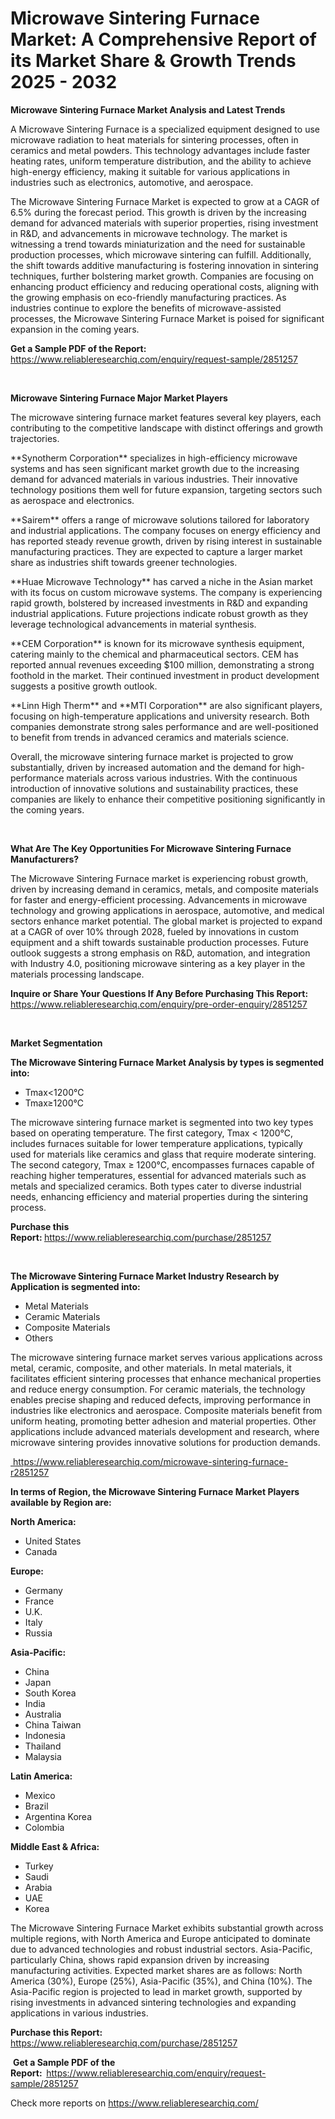 <p><h1>Microwave Sintering Furnace Market: A Comprehensive Report of its Market Share & Growth Trends 2025 - 2032</h1></p><p><strong>Microwave Sintering Furnace Market Analysis and Latest Trends</strong></p>
<p><p>A Microwave Sintering Furnace is a specialized equipment designed to use microwave radiation to heat materials for sintering processes, often in ceramics and metal powders. This technology advantages include faster heating rates, uniform temperature distribution, and the ability to achieve high-energy efficiency, making it suitable for various applications in industries such as electronics, automotive, and aerospace.</p><p>The Microwave Sintering Furnace Market is expected to grow at a CAGR of 6.5% during the forecast period. This growth is driven by the increasing demand for advanced materials with superior properties, rising investment in R&D, and advancements in microwave technology. The market is witnessing a trend towards miniaturization and the need for sustainable production processes, which microwave sintering can fulfill. Additionally, the shift towards additive manufacturing is fostering innovation in sintering techniques, further bolstering market growth. Companies are focusing on enhancing product efficiency and reducing operational costs, aligning with the growing emphasis on eco-friendly manufacturing practices. As industries continue to explore the benefits of microwave-assisted processes, the Microwave Sintering Furnace Market is poised for significant expansion in the coming years.</p></p>
<p><strong>Get a Sample PDF of the Report:&nbsp;</strong> <a href="https://www.reliableresearchiq.com/enquiry/request-sample/2851257?utm_campaign=3283&utm_medium=2&utm_source=Github&utm_content=ia&utm_term=11032025&utm_id=microwave-sintering-furnace">https://www.reliableresearchiq.com/enquiry/request-sample/2851257</a></p>
<p>&nbsp;</p>
<p><strong>Microwave Sintering Furnace Major Market Players</strong></p>
<p><p>The microwave sintering furnace market features several key players, each contributing to the competitive landscape with distinct offerings and growth trajectories. </p><p>**Synotherm Corporation** specializes in high-efficiency microwave systems and has seen significant market growth due to the increasing demand for advanced materials in various industries. Their innovative technology positions them well for future expansion, targeting sectors such as aerospace and electronics.</p><p>**Sairem** offers a range of microwave solutions tailored for laboratory and industrial applications. The company focuses on energy efficiency and has reported steady revenue growth, driven by rising interest in sustainable manufacturing practices. They are expected to capture a larger market share as industries shift towards greener technologies.</p><p>**Huae Microwave Technology** has carved a niche in the Asian market with its focus on custom microwave systems. The company is experiencing rapid growth, bolstered by increased investments in R&D and expanding industrial applications. Future projections indicate robust growth as they leverage technological advancements in material synthesis.</p><p>**CEM Corporation** is known for its microwave synthesis equipment, catering mainly to the chemical and pharmaceutical sectors. CEM has reported annual revenues exceeding $100 million, demonstrating a strong foothold in the market. Their continued investment in product development suggests a positive growth outlook.</p><p>**Linn High Therm** and **MTI Corporation** are also significant players, focusing on high-temperature applications and university research. Both companies demonstrate strong sales performance and are well-positioned to benefit from trends in advanced ceramics and materials science.</p><p>Overall, the microwave sintering furnace market is projected to grow substantially, driven by increased automation and the demand for high-performance materials across various industries. With the continuous introduction of innovative solutions and sustainability practices, these companies are likely to enhance their competitive positioning significantly in the coming years.</p></p>
<p>&nbsp;</p>
<p><strong>What Are The Key Opportunities For Microwave Sintering Furnace Manufacturers?</strong></p>
<p><p>The Microwave Sintering Furnace market is experiencing robust growth, driven by increasing demand in ceramics, metals, and composite materials for faster and energy-efficient processing. Advancements in microwave technology and growing applications in aerospace, automotive, and medical sectors enhance market potential. The global market is projected to expand at a CAGR of over 10% through 2028, fueled by innovations in custom equipment and a shift towards sustainable production processes. Future outlook suggests a strong emphasis on R&D, automation, and integration with Industry 4.0, positioning microwave sintering as a key player in the materials processing landscape.</p></p>
<p><strong>Inquire or Share Your Questions If Any Before Purchasing This Report:</strong> <a href="https://www.reliableresearchiq.com/enquiry/pre-order-enquiry/2851257?utm_campaign=3283&utm_medium=2&utm_source=Github&utm_content=ia&utm_term=11032025&utm_id=microwave-sintering-furnace">https://www.reliableresearchiq.com/enquiry/pre-order-enquiry/2851257</a></p>
<p>&nbsp;</p>
<p><strong>Market Segmentation</strong></p>
<p><strong>The Microwave Sintering Furnace Market Analysis by types is segmented into:</strong></p>
<p><ul><li> Tmax<1200℃</li><li>Tmax≥1200℃ </li></ul></p>
<p><p>The microwave sintering furnace market is segmented into two key types based on operating temperature. The first category, Tmax < 1200℃, includes furnaces suitable for lower temperature applications, typically used for materials like ceramics and glass that require moderate sintering. The second category, Tmax ≥ 1200℃, encompasses furnaces capable of reaching higher temperatures, essential for advanced materials such as metals and specialized ceramics. Both types cater to diverse industrial needs, enhancing efficiency and material properties during the sintering process.</p></p>
<p><strong>Purchase this Report:&nbsp;</strong><a href="https://www.reliableresearchiq.com/purchase/2851257?utm_campaign=3283&utm_medium=2&utm_source=Github&utm_content=ia&utm_term=11032025&utm_id=microwave-sintering-furnace">https://www.reliableresearchiq.com/purchase/2851257</a></p>
<p>&nbsp;</p>
<p><strong>The Microwave Sintering Furnace Market Industry Research by Application is segmented into:</strong></p>
<p><ul><li> Metal Materials</li><li>Ceramic Materials</li><li>Composite Materials</li><li>Others </li></ul></p>
<p><p>The microwave sintering furnace market serves various applications across metal, ceramic, composite, and other materials. In metal materials, it facilitates efficient sintering processes that enhance mechanical properties and reduce energy consumption. For ceramic materials, the technology enables precise shaping and reduced defects, improving performance in industries like electronics and aerospace. Composite materials benefit from uniform heating, promoting better adhesion and material properties. Other applications include advanced materials development and research, where microwave sintering provides innovative solutions for production demands.</p></p>
<p><a href="https://www.reliableresearchiq.com/microwave-sintering-furnace-r2851257?utm_campaign=3283&utm_medium=2&utm_source=Github&utm_content=ia&utm_term=11032025&utm_id=microwave-sintering-furnace">&nbsp;https://www.reliableresearchiq.com/microwave-sintering-furnace-r2851257</a></p>
<p><strong>In terms of Region, the Microwave Sintering Furnace Market Players available by Region are:</strong></p>
<p>
    <p> <strong> North America: </strong>
        <ul>
            <li>United States</li>
            <li>Canada</li>
        </ul>
        </p> 
    <p> <strong> Europe: </strong>
        <ul>
            <li>Germany</li>
            <li>France</li>
            <li>U.K.</li>
            <li>Italy</li>
            <li>Russia</li>
        </ul>
        </p> 
    <p> <strong> Asia-Pacific: </strong>
        <ul>
            <li>China</li>
            <li>Japan</li>
            <li>South Korea</li>
            <li>India</li>
            <li>Australia</li>
            <li>China Taiwan</li>
            <li>Indonesia</li>
            <li>Thailand</li>
            <li>Malaysia</li>
        </ul>
        </p> 
    <p> <strong> Latin America: </strong>
        <ul>
            <li>Mexico</li>
            <li>Brazil</li>
            <li>Argentina Korea</li>
            <li>Colombia</li>
        </ul>
        </p> 
    <p> <strong> Middle East & Africa: </strong>
        <ul>
            <li>Turkey</li>
            <li>Saudi</li>
            <li>Arabia</li>
            <li>UAE</li>
            <li>Korea</li>
        </ul>
    </p>
    </p>
<p><p>The Microwave Sintering Furnace Market exhibits substantial growth across multiple regions, with North America and Europe anticipated to dominate due to advanced technologies and robust industrial sectors. Asia-Pacific, particularly China, shows rapid expansion driven by increasing manufacturing activities. Expected market shares are as follows: North America (30%), Europe (25%), Asia-Pacific (35%), and China (10%). The Asia-Pacific region is projected to lead in market growth, supported by rising investments in advanced sintering technologies and expanding applications in various industries.</p></p>
<p><strong>Purchase this Report: </strong><a href="https://www.reliableresearchiq.com/purchase/2851257?utm_campaign=3283&utm_medium=2&utm_source=Github&utm_content=ia&utm_term=11032025&utm_id=microwave-sintering-furnace">https://www.reliableresearchiq.com/purchase/2851257</a></p>
<p>&nbsp;<strong>Get a Sample PDF of the Report:&nbsp;&nbsp;</strong><a href="https://www.reliableresearchiq.com/enquiry/request-sample/2851257?utm_campaign=3283&utm_medium=2&utm_source=Github&utm_content=ia&utm_term=11032025&utm_id=microwave-sintering-furnace">https://www.reliableresearchiq.com/enquiry/request-sample/2851257</a></p>
<p><strong></strong></p>
<p>Check more reports on <a href="https://www.reliableresearchiq.com/?utm_campaign=3283&utm_medium=2&utm_source=Github&utm_content=ia&utm_term=11032025&utm_id=microwave-sintering-furnace">https://www.reliableresearchiq.com/</a></p>